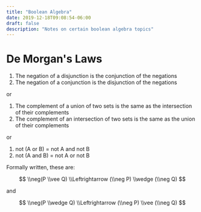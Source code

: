 ```yaml
---
title: "Boolean Algebra"
date: 2019-12-18T09:08:54-06:00
draft: false
description: "Notes on certain boolean algebra topics"
---
```

# De Morgan's Laws

1. The negation of a disjunction is the conjunction of the negations
2. The negation of a conjunction is the disjunction of the negations

or

1. The complement of a union of two sets is the same as the intersection of their complements
2. The complement of an intersection of two sets is the same as the union of their complements

or

1. not (A or B) = not A and not B
2. not (A and B) = not A or not B

Formally written, these are:

$$ \\neg(P \\vee Q) \\Leftrightarrow (\\neg P) \\wedge (\\neg Q) $$

and

$$ \\neg(P \\wedge Q) \\Leftrightarrow (\\neg P) \\vee (\\neg Q) $$
